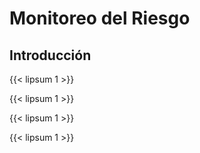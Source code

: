 # Monitoreo del Riesgo

## Introducción

{{< lipsum 1 >}}

{{< lipsum 1 >}}

{{< lipsum 1 >}}

{{< lipsum 1 >}}